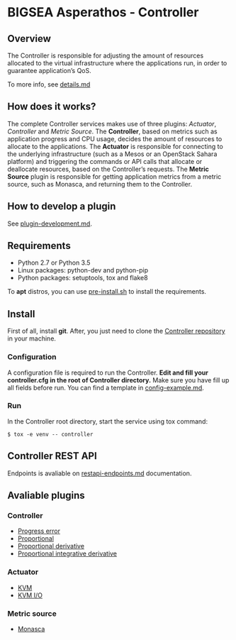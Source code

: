 # BIGSEA Asperathos - Controller

## Overview
The Controller is responsible for adjusting the amount of resources allocated to the virtual infrastructure where the applications run, in order to guarantee application’s QoS.

To more info, see [details.md](https://github.com/bigsea-ufcg/bigsea-controller/tree/refactor/docs/details.md)

## How does it works?
The complete Controller services makes use of three plugins: *Actuator*, *Controller* and *Metric Source*.
The **Controller**, based on metrics such as application progress and CPU usage, decides the amount of resources to allocate to the applications.
The **Actuator** is responsible for connecting to the underlying infrastructure (such as a Mesos or an OpenStack Sahara platform) and triggering the commands or API calls that allocate or deallocate resources, based on the Controller’s requests.
The **Metric Source** plugin is responsible for getting application metrics from a metric source, such as Monasca, and returning them to the Controller.

## How to develop a plugin
See [plugin-development.md](https://github.com/bigsea-ufcg/bigsea-controller/tree/refactor/docs/plugin-development.md).

## Requirements
* Python 2.7 or Python 3.5
* Linux packages: python-dev and python-pip
* Python packages: setuptools, tox and flake8

To **apt** distros, you can use [pre-install.sh](https://github.com/bigsea-ufcg/bigsea-controller/tree/refactor/tools/pre-install.sh) to install the requirements.

## Install
First of all, install **git**. After, you just need to clone the [Controller repository](https://github.com/bigsea-ufcg/bigsea-controller.git) in your machine.

### Configuration
A configuration file is required to run the Controller. **Edit and fill your controller.cfg in the root of Controller directory.** Make sure you have fill up all fields before run.
You can find a template in [config-example.md](https://github.com/bigsea-ufcg/bigsea-controller/tree/refactor/docs/config-example.md). 

### Run
In the Controller root directory, start the service using tox command:
```
$ tox -e venv -- controller
```

## Controller REST API
Endpoints is avaliable on [restapi-endpoints.md](https://github.com/bigsea-ufcg/bigsea-controller/tree/refactor/docs/restapi-endpoints.md) documentation.

## Avaliable plugins
### Controller
* [Progress error](https://github.com/bigsea-ufcg/bigsea-controller/tree/refactor/docs/plugins/progress-error.md)
* [Proportional](https://github.com/bigsea-ufcg/bigsea-controller/tree/refactor/docs/plugins/proportional-controller.md)
* [Proportional derivative](https://github.com/bigsea-ufcg/bigsea-controller/tree/refactor/docs/plugins/proportional-derivative-controller.md)
* [Proportional integrative derivative](https://github.com/bigsea-ufcg/bigsea-controller/tree/refactor/docs/plugins/pid-controller.md)

### Actuator
* [KVM](https://github.com/bigsea-ufcg/bigsea-controller/tree/refactor/docs/plugins/kvm-actuator.md)
* [KVM I/O](https://github.com/bigsea-ufcg/bigsea-controller/tree/refactor/docs/plugins/kvm-io-actuator.md)

### Metric source
* [Monasca](https://github.com/bigsea-ufcg/bigsea-controller/tree/refactor/docs/plugins/monasca-metric-source.md)
